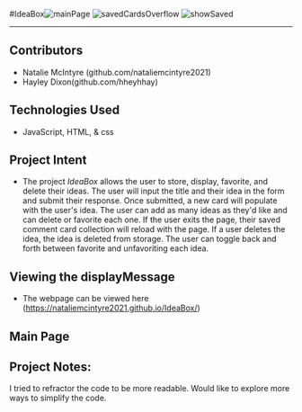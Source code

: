  #IdeaBox![mainPage](https://user-images.githubusercontent.com/78764587/121282388-a68f7080-c896-11eb-97cc-ea34a2e27e49.jpg)
![savedCardsOverflow](https://user-images.githubusercontent.com/78764587/121282392-a7280700-c896-11eb-8580-983b2f5c27b5.jpg)
![showSaved](https://user-images.githubusercontent.com/78764587/121282393-a7280700-c896-11eb-82f2-8d3da778f7f7.jpg)

___
## Contributors
- Natalie McIntyre (github.com/nataliemcintyre2021)
- Hayley Dixon(github.com/hheyhhay)

## Technologies Used
- JavaScript, HTML, & css
## Project Intent
- The project _IdeaBox_ allows the user to store, display, favorite, and delete their ideas. The user will input the title and their idea in the form and submit their response. Once submitted, a new card will populate with the user's idea. The user can add as many ideas as they'd like and can delete or favorite each one. If the user exits the page, their saved comment card collection will reload with the page. If a user deletes the idea, the idea is deleted from storage. The user can toggle back and forth between favorite and unfavoriting each idea. 
## Viewing the displayMessage

- The webpage can be viewed here (https://nataliemcintyre2021.github.io/IdeaBox/)
## Main Page

## Project Notes:
I tried to refractor the code to be more readable. Would like to explore more ways to simplify the code.
